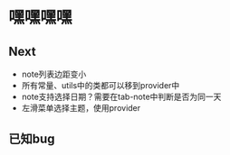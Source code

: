 # 嘿嘿嘿嘿

## Next
* note列表边距变小
* 所有常量、utils中的类都可以移到provider中
* note支持选择日期？需要在tab-note中判断是否为同一天
* 左滑菜单选择主题，使用provider

## 已知bug


